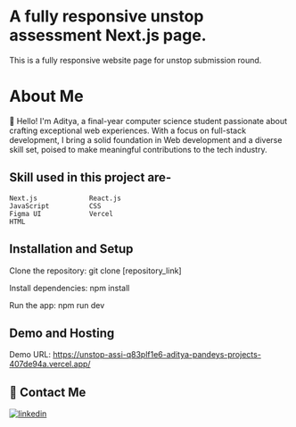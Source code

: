 
# A fully responsive unstop assessment Next.js page.
This is a fully responsive website page for unstop submission round. 

# About Me

👋 Hello! I'm Aditya, a final-year computer science student passionate about crafting exceptional web experiences. With a focus on full-stack development, I bring a solid foundation in Web development and a diverse skill set, poised to make meaningful contributions to the tech industry.

## Skill used in this project are-

    Next.js             React.js
    JavaScript          CSS
    Figma UI            Vercel 
    HTML               

## Installation and Setup

Clone the repository: git clone [repository_link]

Install dependencies: npm install

Run the app: npm run dev
    
     
## Demo and Hosting

Demo URL: https://unstop-assi-q83plf1e6-aditya-pandeys-projects-407de94a.vercel.app/

    
## 🔗 Contact Me

[![linkedin](https://img.shields.io/badge/linkedin-0A66C2?style=for-the-badge&logo=linkedin&logoColor=white)](https://www.linkedin.com/in/adityapandey9165/)
